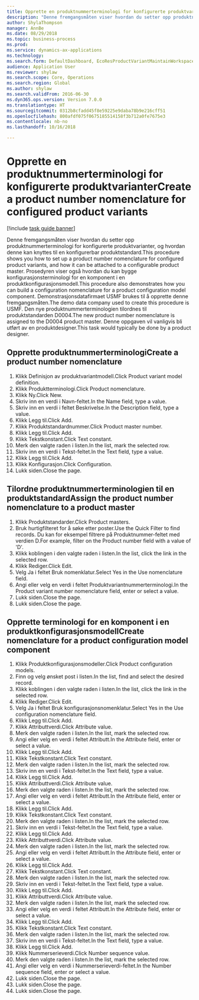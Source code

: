 ```yaml
--- 
title: Opprette en produktnummerterminologi for konfigurerte produktvarianter
description: "Denne fremgangsmåten viser hvordan du setter opp produktnummerterminologi for konfigurerte produktvarianter, og hvordan denne kan knyttes til en konfigurerbar produktstandard."
author: ShylaThompson
manager: AnnBe
ms.date: 08/29/2018
ms.topic: business-process
ms.prod: 
ms.service: dynamics-ax-applications
ms.technology: 
ms.search.form: DefaultDashboard, EcoResProductVariantMaintainWorkspace, EcoResNomenclature, EcoResProductListPage, EcoResProductDetails, PCProductConfigurationModelListPage, PCProductConfigurationModelDetails
audience: Application User
ms.reviewer: shylaw
ms.search.scope: Core, Operations
ms.search.region: Global
ms.author: shylaw
ms.search.validFrom: 2016-06-30
ms.dyn365.ops.version: Version 7.0.0
ms.translationtype: HT
ms.sourcegitcommit: 0312b8cfadd45f8e59225e9daba78b9e216cff51
ms.openlocfilehash: 800afdf075f0675185514158f3b712a0fe7675e3
ms.contentlocale: nb-no
ms.lasthandoff: 10/16/2018

---
```

# <a name="create-a-product-number-nomenclature-for-configured-product-variants"></a><span data-ttu-id="82883-103">Opprette en produktnummerterminologi for konfigurerte produktvarianter</span><span class="sxs-lookup"><span data-stu-id="82883-103">Create a product number nomenclature for configured product variants</span></span>

[!include [task guide banner](../../includes/task-guide-banner.md)]

<span data-ttu-id="82883-104">Denne fremgangsmåten viser hvordan du setter opp produktnummerterminologi for konfigurerte produktvarianter, og hvordan denne kan knyttes til en konfigurerbar produktstandard.</span><span class="sxs-lookup"><span data-stu-id="82883-104">This procedure shows you how to set up a product number nomenclature for configured product variants, and how it can be attached to a configurable product master.</span></span> <span data-ttu-id="82883-105">Prosedyren viser også hvordan du kan bygge konfigurasjonsterminologi for en komponent i en produktkonfigurasjonsmodell.</span><span class="sxs-lookup"><span data-stu-id="82883-105">This procedure also demonstrates how you can build a configuration nomenclature for a product configuration model component.</span></span> <span data-ttu-id="82883-106">Demonstrasjonsdatafirmaet USMF brukes til å opprette denne fremgangsmåten.</span><span class="sxs-lookup"><span data-stu-id="82883-106">The demo data company used to create this procedure is USMF.</span></span> <span data-ttu-id="82883-107">Den nye produktnummerterminologien tilordnes til produktstandarden D0004.</span><span class="sxs-lookup"><span data-stu-id="82883-107">The new product number nomenclature is assigned to the D0004 product master.</span></span> <span data-ttu-id="82883-108">Denne oppgaven vil vanligvis bli utført av en produktdesigner.</span><span class="sxs-lookup"><span data-stu-id="82883-108">This task would typically be done by a product designer.</span></span>


## <a name="create-a-product-number-nomenclature"></a><span data-ttu-id="82883-109">Opprette produktnummerterminologi</span><span class="sxs-lookup"><span data-stu-id="82883-109">Create a product number nomenclature</span></span>
1. <span data-ttu-id="82883-110">Klikk Definisjon av produktvariantmodell.</span><span class="sxs-lookup"><span data-stu-id="82883-110">Click Product variant model definition.</span></span>
2. <span data-ttu-id="82883-111">Klikk Produktterminologi.</span><span class="sxs-lookup"><span data-stu-id="82883-111">Click Product nomenclature.</span></span>
3. <span data-ttu-id="82883-112">Klikk Ny.</span><span class="sxs-lookup"><span data-stu-id="82883-112">Click New.</span></span>
4. <span data-ttu-id="82883-113">Skriv inn en verdi i Navn-feltet.</span><span class="sxs-lookup"><span data-stu-id="82883-113">In the Name field, type a value.</span></span>
5. <span data-ttu-id="82883-114">Skriv inn en verdi i feltet Beskrivelse.</span><span class="sxs-lookup"><span data-stu-id="82883-114">In the Description field, type a value.</span></span>
6. <span data-ttu-id="82883-115">Klikk Legg til.</span><span class="sxs-lookup"><span data-stu-id="82883-115">Click Add.</span></span>
7. <span data-ttu-id="82883-116">Klikk Produktstandardnummer.</span><span class="sxs-lookup"><span data-stu-id="82883-116">Click Product master number.</span></span>
8. <span data-ttu-id="82883-117">Klikk Legg til.</span><span class="sxs-lookup"><span data-stu-id="82883-117">Click Add.</span></span>
9. <span data-ttu-id="82883-118">Klikk Tekstkonstant.</span><span class="sxs-lookup"><span data-stu-id="82883-118">Click Text constant.</span></span>
10. <span data-ttu-id="82883-119">Merk den valgte raden i listen.</span><span class="sxs-lookup"><span data-stu-id="82883-119">In the list, mark the selected row.</span></span>
11. <span data-ttu-id="82883-120">Skriv inn en verdi i Tekst-feltet.</span><span class="sxs-lookup"><span data-stu-id="82883-120">In the Text field, type a value.</span></span>
12. <span data-ttu-id="82883-121">Klikk Legg til.</span><span class="sxs-lookup"><span data-stu-id="82883-121">Click Add.</span></span>
13. <span data-ttu-id="82883-122">Klikk Konfigurasjon.</span><span class="sxs-lookup"><span data-stu-id="82883-122">Click Configuration.</span></span>
14. <span data-ttu-id="82883-123">Lukk siden.</span><span class="sxs-lookup"><span data-stu-id="82883-123">Close the page.</span></span>

## <a name="assign-the-product-number-nomenclature-to-a-product-master"></a><span data-ttu-id="82883-124">Tilordne produktnummerterminologien til en produktstandard</span><span class="sxs-lookup"><span data-stu-id="82883-124">Assign the product number nomenclature to a product master</span></span>
1. <span data-ttu-id="82883-125">Klikk Produktstandarder.</span><span class="sxs-lookup"><span data-stu-id="82883-125">Click Product masters.</span></span>
2. <span data-ttu-id="82883-126">Bruk hurtigfilteret for å søke etter poster.</span><span class="sxs-lookup"><span data-stu-id="82883-126">Use the Quick Filter to find records.</span></span> <span data-ttu-id="82883-127">Du kan for eksempel filtrere på Produktnummer-feltet med verdien D.</span><span class="sxs-lookup"><span data-stu-id="82883-127">For example, filter on the Product number field with a value of 'D'.</span></span>
3. <span data-ttu-id="82883-128">Klikk koblingen i den valgte raden i listen.</span><span class="sxs-lookup"><span data-stu-id="82883-128">In the list, click the link in the selected row.</span></span>
4. <span data-ttu-id="82883-129">Klikk Rediger.</span><span class="sxs-lookup"><span data-stu-id="82883-129">Click Edit.</span></span>
5. <span data-ttu-id="82883-130">Velg Ja i feltet Bruk nomenklatur.</span><span class="sxs-lookup"><span data-stu-id="82883-130">Select Yes in the Use nomenclature field.</span></span>
6. <span data-ttu-id="82883-131">Angi eller velg en verdi i feltet Produktvariantnummerterminologi.</span><span class="sxs-lookup"><span data-stu-id="82883-131">In the Product variant number nomenclature field, enter or select a value.</span></span>
7. <span data-ttu-id="82883-132">Lukk siden.</span><span class="sxs-lookup"><span data-stu-id="82883-132">Close the page.</span></span>
8. <span data-ttu-id="82883-133">Lukk siden.</span><span class="sxs-lookup"><span data-stu-id="82883-133">Close the page.</span></span>

## <a name="create-nomenclature-for-a-product-configuration-model-component"></a><span data-ttu-id="82883-134">Opprette terminologi for en komponent i en produktkonfigurasjonsmodell</span><span class="sxs-lookup"><span data-stu-id="82883-134">Create nomenclature for a product configuration model component</span></span>
1. <span data-ttu-id="82883-135">Klikk Produktkonfigurasjonsmodeller.</span><span class="sxs-lookup"><span data-stu-id="82883-135">Click Product configuration models.</span></span>
2. <span data-ttu-id="82883-136">Finn og velg ønsket post i listen.</span><span class="sxs-lookup"><span data-stu-id="82883-136">In the list, find and select the desired record.</span></span>
3. <span data-ttu-id="82883-137">Klikk koblingen i den valgte raden i listen.</span><span class="sxs-lookup"><span data-stu-id="82883-137">In the list, click the link in the selected row.</span></span>
4. <span data-ttu-id="82883-138">Klikk Rediger.</span><span class="sxs-lookup"><span data-stu-id="82883-138">Click Edit.</span></span>
5. <span data-ttu-id="82883-139">Velg Ja i feltet Bruk konfigurasjonsnomenklatur.</span><span class="sxs-lookup"><span data-stu-id="82883-139">Select Yes in the Use configuration nomenclature field.</span></span>
6. <span data-ttu-id="82883-140">Klikk Legg til.</span><span class="sxs-lookup"><span data-stu-id="82883-140">Click Add.</span></span>
7. <span data-ttu-id="82883-141">Klikk Attributtverdi.</span><span class="sxs-lookup"><span data-stu-id="82883-141">Click Attribute value.</span></span>
8. <span data-ttu-id="82883-142">Merk den valgte raden i listen.</span><span class="sxs-lookup"><span data-stu-id="82883-142">In the list, mark the selected row.</span></span>
9. <span data-ttu-id="82883-143">Angi eller velg en verdi i feltet Attributt.</span><span class="sxs-lookup"><span data-stu-id="82883-143">In the Attribute field, enter or select a value.</span></span>
10. <span data-ttu-id="82883-144">Klikk Legg til.</span><span class="sxs-lookup"><span data-stu-id="82883-144">Click Add.</span></span>
11. <span data-ttu-id="82883-145">Klikk Tekstkonstant.</span><span class="sxs-lookup"><span data-stu-id="82883-145">Click Text constant.</span></span>
12. <span data-ttu-id="82883-146">Merk den valgte raden i listen.</span><span class="sxs-lookup"><span data-stu-id="82883-146">In the list, mark the selected row.</span></span>
13. <span data-ttu-id="82883-147">Skriv inn en verdi i Tekst-feltet.</span><span class="sxs-lookup"><span data-stu-id="82883-147">In the Text field, type a value.</span></span>
14. <span data-ttu-id="82883-148">Klikk Legg til.</span><span class="sxs-lookup"><span data-stu-id="82883-148">Click Add.</span></span>
15. <span data-ttu-id="82883-149">Klikk Attributtverdi.</span><span class="sxs-lookup"><span data-stu-id="82883-149">Click Attribute value.</span></span>
16. <span data-ttu-id="82883-150">Merk den valgte raden i listen.</span><span class="sxs-lookup"><span data-stu-id="82883-150">In the list, mark the selected row.</span></span>
17. <span data-ttu-id="82883-151">Angi eller velg en verdi i feltet Attributt.</span><span class="sxs-lookup"><span data-stu-id="82883-151">In the Attribute field, enter or select a value.</span></span>
18. <span data-ttu-id="82883-152">Klikk Legg til.</span><span class="sxs-lookup"><span data-stu-id="82883-152">Click Add.</span></span>
19. <span data-ttu-id="82883-153">Klikk Tekstkonstant.</span><span class="sxs-lookup"><span data-stu-id="82883-153">Click Text constant.</span></span>
20. <span data-ttu-id="82883-154">Merk den valgte raden i listen.</span><span class="sxs-lookup"><span data-stu-id="82883-154">In the list, mark the selected row.</span></span>
21. <span data-ttu-id="82883-155">Skriv inn en verdi i Tekst-feltet.</span><span class="sxs-lookup"><span data-stu-id="82883-155">In the Text field, type a value.</span></span>
22. <span data-ttu-id="82883-156">Klikk Legg til.</span><span class="sxs-lookup"><span data-stu-id="82883-156">Click Add.</span></span>
23. <span data-ttu-id="82883-157">Klikk Attributtverdi.</span><span class="sxs-lookup"><span data-stu-id="82883-157">Click Attribute value.</span></span>
24. <span data-ttu-id="82883-158">Merk den valgte raden i listen.</span><span class="sxs-lookup"><span data-stu-id="82883-158">In the list, mark the selected row.</span></span>
25. <span data-ttu-id="82883-159">Angi eller velg en verdi i feltet Attributt.</span><span class="sxs-lookup"><span data-stu-id="82883-159">In the Attribute field, enter or select a value.</span></span>
26. <span data-ttu-id="82883-160">Klikk Legg til.</span><span class="sxs-lookup"><span data-stu-id="82883-160">Click Add.</span></span>
27. <span data-ttu-id="82883-161">Klikk Tekstkonstant.</span><span class="sxs-lookup"><span data-stu-id="82883-161">Click Text constant.</span></span>
28. <span data-ttu-id="82883-162">Merk den valgte raden i listen.</span><span class="sxs-lookup"><span data-stu-id="82883-162">In the list, mark the selected row.</span></span>
29. <span data-ttu-id="82883-163">Skriv inn en verdi i Tekst-feltet.</span><span class="sxs-lookup"><span data-stu-id="82883-163">In the Text field, type a value.</span></span>
30. <span data-ttu-id="82883-164">Klikk Legg til.</span><span class="sxs-lookup"><span data-stu-id="82883-164">Click Add.</span></span>
31. <span data-ttu-id="82883-165">Klikk Attributtverdi.</span><span class="sxs-lookup"><span data-stu-id="82883-165">Click Attribute value.</span></span>
32. <span data-ttu-id="82883-166">Merk den valgte raden i listen.</span><span class="sxs-lookup"><span data-stu-id="82883-166">In the list, mark the selected row.</span></span>
33. <span data-ttu-id="82883-167">Angi eller velg en verdi i feltet Attributt.</span><span class="sxs-lookup"><span data-stu-id="82883-167">In the Attribute field, enter or select a value.</span></span>
34. <span data-ttu-id="82883-168">Klikk Legg til.</span><span class="sxs-lookup"><span data-stu-id="82883-168">Click Add.</span></span>
35. <span data-ttu-id="82883-169">Klikk Tekstkonstant.</span><span class="sxs-lookup"><span data-stu-id="82883-169">Click Text constant.</span></span>
36. <span data-ttu-id="82883-170">Merk den valgte raden i listen.</span><span class="sxs-lookup"><span data-stu-id="82883-170">In the list, mark the selected row.</span></span>
37. <span data-ttu-id="82883-171">Skriv inn en verdi i Tekst-feltet.</span><span class="sxs-lookup"><span data-stu-id="82883-171">In the Text field, type a value.</span></span>
38. <span data-ttu-id="82883-172">Klikk Legg til.</span><span class="sxs-lookup"><span data-stu-id="82883-172">Click Add.</span></span>
39. <span data-ttu-id="82883-173">Klikk Nummerserieverdi.</span><span class="sxs-lookup"><span data-stu-id="82883-173">Click Number sequence value.</span></span>
40. <span data-ttu-id="82883-174">Merk den valgte raden i listen.</span><span class="sxs-lookup"><span data-stu-id="82883-174">In the list, mark the selected row.</span></span>
41. <span data-ttu-id="82883-175">Angi eller velg en verdi i Nummerserieverdi-feltet.</span><span class="sxs-lookup"><span data-stu-id="82883-175">In the Number sequence field, enter or select a value.</span></span>
42. <span data-ttu-id="82883-176">Lukk siden.</span><span class="sxs-lookup"><span data-stu-id="82883-176">Close the page.</span></span>
43. <span data-ttu-id="82883-177">Lukk siden.</span><span class="sxs-lookup"><span data-stu-id="82883-177">Close the page.</span></span>
44. <span data-ttu-id="82883-178">Lukk siden.</span><span class="sxs-lookup"><span data-stu-id="82883-178">Close the page.</span></span>


